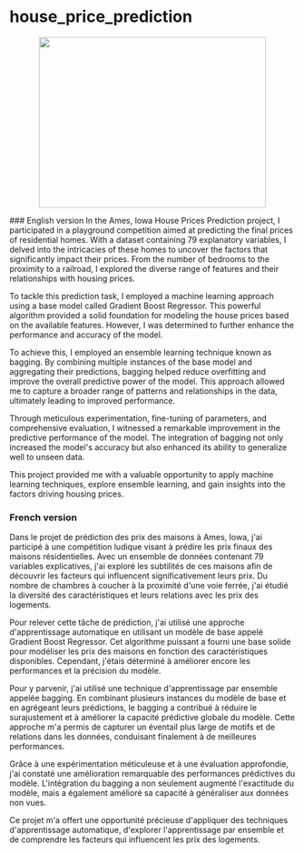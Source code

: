 # house_price_prediction
<p align="center">
  <img src="https://github.com/ahmadhamad55/A-visual-history-of-Nobel-prize-winners-/blob/main/Nobel_Prize%20(1).png"  width="400" height="300">
</p>
### English version
In the Ames, Iowa House Prices Prediction project, I participated in a playground competition aimed at predicting the final prices of residential homes. With a dataset containing 79 explanatory variables, I delved into the intricacies of these homes to uncover the factors that significantly impact their prices. From the number of bedrooms to the proximity to a railroad, I explored the diverse range of features and their relationships with housing prices.

To tackle this prediction task, I employed a machine learning approach using a base model called Gradient Boost Regressor. This powerful algorithm provided a solid foundation for modeling the house prices based on the available features. However, I was determined to further enhance the performance and accuracy of the model.

To achieve this, I employed an ensemble learning technique known as bagging. By combining multiple instances of the base model and aggregating their predictions, bagging helped reduce overfitting and improve the overall predictive power of the model. This approach allowed me to capture a broader range of patterns and relationships in the data, ultimately leading to improved performance.

Through meticulous experimentation, fine-tuning of parameters, and comprehensive evaluation, I witnessed a remarkable improvement in the predictive performance of the model. The integration of bagging not only increased the model's accuracy but also enhanced its ability to generalize well to unseen data.

This project provided me with a valuable opportunity to apply machine learning techniques, explore ensemble learning, and gain insights into the factors driving housing prices. 

### French version
Dans le projet de prédiction des prix des maisons à Ames, Iowa, j'ai participé à une compétition ludique visant à prédire les prix finaux des maisons résidentielles. Avec un ensemble de données contenant 79 variables explicatives, j'ai exploré les subtilités de ces maisons afin de découvrir les facteurs qui influencent significativement leurs prix. Du nombre de chambres à coucher à la proximité d'une voie ferrée, j'ai étudié la diversité des caractéristiques et leurs relations avec les prix des logements.

Pour relever cette tâche de prédiction, j'ai utilisé une approche d'apprentissage automatique en utilisant un modèle de base appelé Gradient Boost Regressor. Cet algorithme puissant a fourni une base solide pour modéliser les prix des maisons en fonction des caractéristiques disponibles. Cependant, j'étais déterminé à améliorer encore les performances et la précision du modèle.

Pour y parvenir, j'ai utilisé une technique d'apprentissage par ensemble appelée bagging. En combinant plusieurs instances du modèle de base et en agrégeant leurs prédictions, le bagging a contribué à réduire le surajustement et à améliorer la capacité prédictive globale du modèle. Cette approche m'a permis de capturer un éventail plus large de motifs et de relations dans les données, conduisant finalement à de meilleures performances.

Grâce à une expérimentation méticuleuse et à une évaluation approfondie, j'ai constaté une amélioration remarquable des performances prédictives du modèle. L'intégration du bagging a non seulement augmenté l'exactitude du modèle, mais a également amélioré sa capacité à généraliser aux données non vues.

Ce projet m'a offert une opportunité précieuse d'appliquer des techniques d'apprentissage automatique, d'explorer l'apprentissage par ensemble et de comprendre les facteurs qui influencent les prix des logements.

